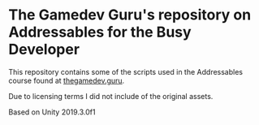 # The Gamedev Guru's repository on Addressables for the Busy Developer

This repository contains some of the scripts used in the Addressables course found at [thegamedev.guru](https://thegamedev.guru/unity-addressables-course/).

Due to licensing terms I did not include of the original assets.

Based on Unity 2019.3.0f1